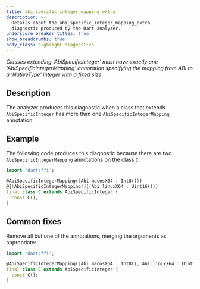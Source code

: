```yaml
---
title: abi_specific_integer_mapping_extra
description: >-
  Details about the abi_specific_integer_mapping_extra
  diagnostic produced by the Dart analyzer.
underscore_breaker_titles: true
show_breadcrumbs: true
body_class: highlight-diagnostics
---
```


_Classes extending 'AbiSpecificInteger' must have exactly one
'AbiSpecificIntegerMapping' annotation specifying the mapping from ABI to a 'NativeType' integer with a fixed size._

## Description

The analyzer produces this diagnostic when a class that extends
`AbiSpecificInteger` has more than one `AbiSpecificIntegerMapping`
annotation.

## Example

The following code produces this diagnostic because there are two
`AbiSpecificIntegerMapping` annotations on the class `C`:

```dart
import 'dart:ffi';

@AbiSpecificIntegerMapping({Abi.macosX64 : Int8()})
@[!AbiSpecificIntegerMapping!]({Abi.linuxX64 : Uint16()})
final class C extends AbiSpecificInteger {
  const C();
}
```

## Common fixes

Remove all but one of the annotations, merging the arguments as
appropriate:

```dart
import 'dart:ffi';

@AbiSpecificIntegerMapping({Abi.macosX64 : Int8(), Abi.linuxX64 : Uint16()})
final class C extends AbiSpecificInteger {
  const C();
}
```
